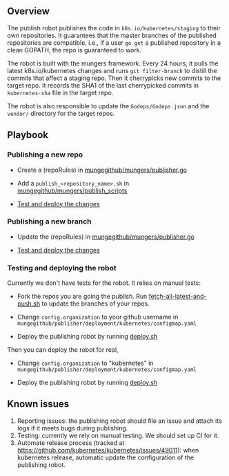 ## Overview

The publish robot publishes the code in `k8s.io/kubernetes/staging` to their own repositories. It guarantees that the master branches of the published repositories are compatible, i.e., if a user `go get` a published repository in a clean GOPATH, the repo is guaranteed to work.

The robot is built with the mungers framework. Every 24 hours, it pulls the latest k8s.io/kubernetes changes and runs `git filter-branch` to distill the commits that affect a staging repo. Then it cherrypicks new commits to the target repo. It records the SHA1 of the last cherrypicked commits in `kubernetes-sha` file in the target repo.

The robot is also responsible to update the `Godeps/Godeps.json` and the `vendor/` directory for the target repos. 

## Playbook

### Publishing a new repo

* Create a (repoRules) in [mungegithub/mungers/publisher.go](https://github.com/kubernetes/test-infra/blob/master/mungegithub/mungers/publisher.go#L94-L254)

* Add a `publish_<repository_name>.sh` in [mungegithub/mungers/publish_scripts](https://github.com/kubernetes/test-infra/tree/master/mungegithub/mungers/publish_scripts)

* [Test and deploy the changes](#testing-and-deploying-the-robot)

### Publishing a new branch

* Update the (repoRules) in [mungegithub/mungers/publisher.go](https://github.com/kubernetes/test-infra/blob/master/mungegithub/mungers/publisher.go#L94-L254)

* [Test and deploy the changes](#testing-and-deploying-the-robot)

### Testing and deploying the robot

Currently we don't have tests for the robot. It relies on manual tests:

* Fork the repos you are going the publish. Run [fetch-all-latest-and-push.sh](util/fetch-all-latest-and-push.sh) to update the branches of your repos.

* Change `config.organization` to your github username in `mungegithub/publisher/deployment/kubernetes/configmap.yaml`

* Deploy the publishing robot by running [deploy.sh](util/deploy.sh)

Then you can deploy the robot for real,

* Change `config.organization` to "kubernetes" in `mungegithub/publisher/deployment/kubernetes/configmap.yaml`

* Deploy the publishing robot by running [deploy.sh](util/deploy.sh)

## Known issues

1. Reporting issues: the publishing robot should file an issue and attach its logs if it meets bugs during publishing. 
2. Testing: currently we rely on manual testing. We should set up CI for it.
3. Automate release process (tracked at https://github.com/kubernetes/kubernetes/issues/49011): when kubernetes release, automatic update the configuration of the publishing robot.
